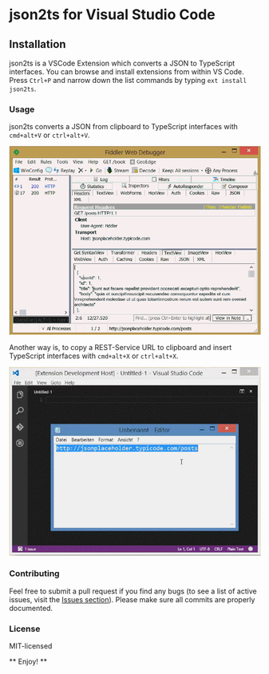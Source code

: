 # json2ts for Visual Studio Code
## Installation 
json2ts is a VSCode Extension which converts a JSON to TypeScript interfaces.
You can browse and install extensions from within VS Code. Press `Ctrl+P` and narrow down the list commands by typing `ext install json2ts`.

### Usage
json2ts converts a JSON from clipboard to TypeScript interfaces with `cmd+alt+V` or `ctrl+alt+V`.

![json2ts Screenshot](https://github.com/GregorBiswanger/VSCode-json2ts/blob/master/images/json2ts.gif?raw=true)

Another way is, to copy a REST-Service URL to clipboard and insert TypeScript interfaces with `cmd+alt+X` or `ctrl+alt+X`.

![json2ts Screenshot](https://github.com/GregorBiswanger/VSCode-json2ts/blob/master/images/json2ts.REST-URL-Support.gif?raw=true)

### Contributing
Feel free to submit a pull request if you find any bugs (to see a list of active issues, visit the [Issues section](https://github.com/GregorBiswanger/VSCode-json2ts/issues)).
Please make sure all commits are properly documented.

### License
MIT-licensed

** Enjoy! **